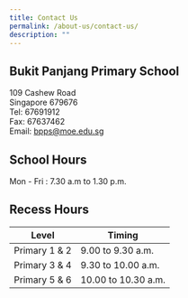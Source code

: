 ```yaml
---
title: Contact Us
permalink: /about-us/contact-us/
description: ""
---
```

## Bukit Panjang Primary School

109 Cashew Road<br>
Singapore 679676<br>
Tel: 67691912 <br>
Fax: 67637462 <br>
Email: [bpps@moe.edu.sg](mailto:bpps@moe.edu.sg)

  

School Hours
------------

Mon - Fri : 7.30 a.m to 1.30 p.m.

  

Recess Hours
------------
|Level| Timing|
|------|------|
|Primary 1 & 2 | 9.00 to 9.30 a.m. <br>|
|Primary 3 & 4 | 9.30 to 10.00 a.m. <br>|
|Primary 5 & 6 | 10.00 to 10.30 a.m. <br>|